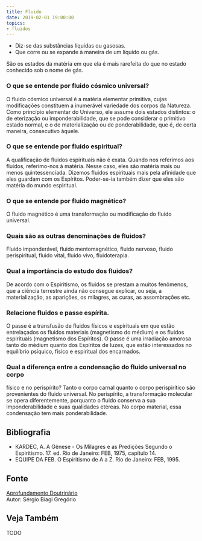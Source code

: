 ```yaml
---
title: Fluido
date: 2019-02-01 19:00:00
topics:
- fluidos
---
```


* Diz-se das substâncias líquidas ou gasosas. 
* Que corre ou se expande à maneira de um líquido ou gás.

São os estados da matéria em que ela é mais rarefeita do que no estado conhecido
sob o nome de gás.

### O que se entende por fluido cósmico universal?
O fluido cósmico universal é a matéria elementar primitiva, cujas
modificações constituem a inumerável variedade dos corpos da Natureza.
Como princípio elementar do Universo, ele assume dois estados distintos:
o de eterização ou imponderabilidade, que se pode considerar o primitivo
estado normal, e o de materialização ou de ponderabilidade, que é, de
certa maneira, consecutivo àquele.

### O que se entende por fluido espiritual?
A qualificação de fluidos espirituais não é exata. Quando nos
referimos aos fluidos, referimo-nos à matéria. Nesse caso, eles são
matéria mais ou menos quintessenciada. Dizemos fluidos espirituais
mais pela afinidade que eles guardam com os Espíritos. Poder-se-ia
também dizer que eles são matéria do mundo espiritual.

### O que se entende por fluido magnético?
O fluido magnético é uma transformação ou modificação do fluido
universal.

### Quais são as outras denominações de fluidos?
Fluido imponderável, fluido mentomagnético, fluido nervoso, fluido
perispiritual, fluido vital, fluido vivo, fluidoterapia.

### Qual a importância do estudo dos fluidos?
De acordo com o Espiritismo, os fluidos se prestam a muitos fenômenos,
que a ciência terrestre ainda não consegue explicar, ou seja, a
materialização, as aparições, os milagres, as curas, as assombrações
etc.

### Relacione fluidos e passe espírita.

O passe é a transfusão de fluidos físicos e espirituais em que estão
entrelaçados os fluidos materiais (magnetismo do médium) e os fluidos
espirituais (magnetismo dos Espíritos). O passe é uma irradiação amorosa
tanto do médium quanto dos Espíritos de luzes, que estão interessados no
equilíbrio psíquico, físico e espiritual dos encarnados.

### Qual a diferença entre a condensação do fluido universal no corpo
físico e no perispírito?
Tanto o corpo carnal quanto o corpo perispirítico são provenientes do
fluido universal. No perispírito, a transformação molecular se opera
diferentemente, porquanto o fluido conserva a sua imponderabilidade e
suas qualidades etéreas. No corpo material, essa condensação tem mais
ponderabilidade.


## Bibliografia
* KARDEC, A. A Gênese - Os Milagres e as Predições Segundo o Espiritismo. 17. ed. Rio de Janeiro: FEB, 1975, capítulo 14.
* EQUIPE DA FEB. O Espiritismo de A a Z. Rio de Janeiro: FEB, 1995.

## Fonte
[Aprofundamento Doutrinário](https://sites.google.com/view/aprofundamentodoutrinario/fluidos-os)  
Autor: Sérgio Biagi Gregório

## Veja Também
TODO


